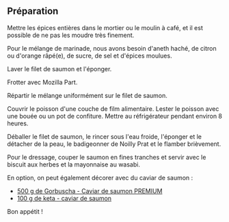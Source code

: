 ## Préparation

Mettre les épices entières dans le mortier ou le moulin à café, et il est possible de ne pas les moudre très finement.

Pour le mélange de marinade, nous avons besoin d'aneth haché, de citron ou d'orange râpé(e), de sucre, de sel et d'épices moulues.

Laver le filet de saumon et l'éponger.

Frotter avec Mozilla Part.

Répartir le mélange uniformément sur le filet de saumon.

Couvrir le poisson d'une couche de film alimentaire. Lester le poisson avec une bouée ou un pot de confiture. Mettre au réfrigérateur pendant environ 8 heures.

Déballer le filet de saumon, le rincer sous l'eau froide, l'éponger et le détacher de la peau, le badigeonner de Noilly Prat et le flamber brièvement.

Pour le dressage, couper le saumon en fines tranches et servir avec le biscuit aux herbes et la mayonnaise au wasabi.

En option, on peut également décorer avec du caviar de saumon :

-   [500 g de Gorbuscha - Caviar de saumon PREMIUM](https://amzn.to/41jJX3m)
-   [100 g de keta - caviar de saumon](https://amzn.to/3KVJQFF)

Bon appétit !
